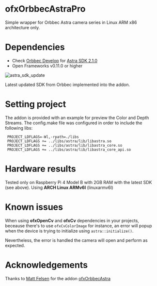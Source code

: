 # ofxOrbbecAstraPro

Simple wrapper for Orbbec Astra camera series in Linux ARM x86 architecture only.


# Dependencies

- Check [Orbbec Develop](https://orbbec3d.com/develop/) for [Astra SDK 2.1.0](http://dl.orbbec3d.com/dist/astra/v2.1.0/AstraSDK-v2.1.0-9bced77c41-Linux-arm.zip)
- Open Frameworks v0.11.0 or higher

![astra_sdk_update](/uploads/9894ab8001419811dd0da1906743088a/astra_sdk_update.png)

Latest updated SDK from Orbbec implemented into the addon.

# Setting project

The addon is provided with an example for preview the Color and Depth Streams.
The config.make file was configured in order to include the following libs:
```
 PROJECT_LDFLAGS=-Wl,-rpath=./libs
 PROJECT_LDFLAGS += ../libs/astra/lib/libastra.so
 PROJECT_LDFLAGS += ../libs/astra/lib/libastra_core.so
 PROJECT_LDFLAGS += ../libs/astra/lib/libastra_core_api.so
```

# Hardware results

Tested only on Raspberry Pi 4 Model B with 2GB RAM with the latest SDK (see above).
Using **ARCH Linux ARMv6l** (linuxarmv6l)

# Known issues

When using **ofxOpenCv** and **ofxCv** dependencies in your projects, beceause there's
to use `ofxCvColorImage` for instance, an error will popup when the device is trying
to initialize using `astra::initialize()`.

Nevertheless, the error is handled the camera will open and perform as expected.

# Acknowledgements

Thanks to [Matt Felsen](https://github.com/mattfelsen) for the addon [ofxOrbbecAstra](https://github.com/mattfelsen/ofxOrbbecAstra)
